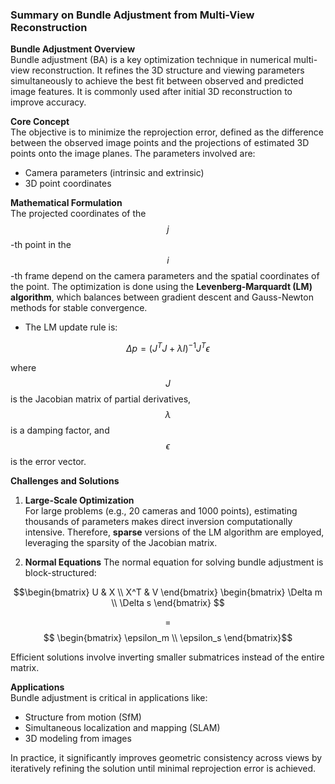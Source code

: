 ### Summary on Bundle Adjustment from Multi-View Reconstruction

**Bundle Adjustment Overview**  
Bundle adjustment (BA) is a key optimization technique in numerical multi-view reconstruction. It refines the 3D structure and viewing parameters simultaneously to achieve the best fit between observed and predicted image features. It is commonly used after initial 3D reconstruction to improve accuracy.

**Core Concept**  
The objective is to minimize the reprojection error, defined as the difference between the observed image points and the projections of estimated 3D points onto the image planes. The parameters involved are:
- Camera parameters (intrinsic and extrinsic)
- 3D point coordinates

**Mathematical Formulation**  
The projected coordinates of the $$j$$-th point in the $$i$$-th frame depend on the camera parameters and the spatial coordinates of the point. The optimization is done using the **Levenberg-Marquardt (LM) algorithm**, which balances between gradient descent and Gauss-Newton methods for stable convergence.

- The LM update rule is:

$$\Delta p = \left( J^T J + \lambda I \right)^{-1} J^T \epsilon$$

where $$J$$ is the Jacobian matrix of partial derivatives, $$\lambda$$ is a damping factor, and $$\epsilon$$ is the error vector.

**Challenges and Solutions**  
1. **Large-Scale Optimization**  
   For large problems (e.g., 20 cameras and 1000 points), estimating thousands of parameters makes direct inversion computationally intensive. Therefore, **sparse** versions of the LM algorithm are employed, leveraging the sparsity of the Jacobian matrix.
   
2. **Normal Equations**
   The normal equation for solving bundle adjustment is block-structured:

$$\begin{bmatrix} U & X \\ 
X^T & V 
\end{bmatrix}
\begin{bmatrix}
\Delta m \\
\Delta s
\end{bmatrix} $$

$$ = $$ $$
\begin{bmatrix} 
\epsilon_m \\ 
\epsilon_s 
\end{bmatrix}$$


Efficient solutions involve inverting smaller submatrices instead of the entire matrix.

**Applications**  
Bundle adjustment is critical in applications like:
- Structure from motion (SfM)
- Simultaneous localization and mapping (SLAM)
- 3D modeling from images

In practice, it significantly improves geometric consistency across views by iteratively refining the solution until minimal reprojection error is achieved.
